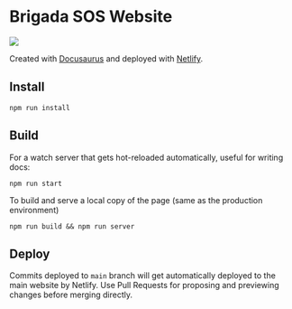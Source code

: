 # Brigada SOS Website

![](https://uptime.davafons.com/api/badge/4/status)

Created with [Docusaurus](https://docusaurus.io/) and deployed with [Netlify](https://app.netlify.com/).

## Install

```
npm run install
```

## Build

For a watch server that gets hot-reloaded automatically, useful for writing docs:

```
npm run start
```

To build and serve a local copy of the page (same as the production environment)
```
npm run build && npm run server
```

## Deploy

Commits deployed to `main` branch will get automatically deployed to the main website by Netlify. Use Pull Requests for proposing and previewing changes before merging directly.
